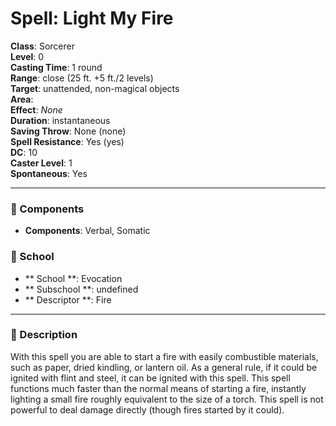 
# Spell: Light My Fire
**Class**: Sorcerer  
**Level**: 0  
**Casting Time**: 1 round  
**Range**: close (25 ft. +5 ft./2 levels)  
**Target**: unattended, non-magical objects  
**Area**:   
**Effect**: _None_  
**Duration**: instantaneous  
**Saving Throw**: None (none)  
**Spell Resistance**: Yes (yes)  
**DC**: 10  
**Caster Level**: 1  
**Spontaneous**: Yes

---

### 🔮 Components
- **Components**: Verbal, Somatic

### 🏫 School
- ** School **: Evocation
- ** Subschool **: undefined
- ** Descriptor **: Fire
---

### 📜 Description
With this spell you are able to start a fire with easily combustible materials, such as paper, dried kindling, or lantern oil. As a general rule, if it could be ignited with flint and steel, it can be ignited with this spell. This spell functions much faster than the normal means of starting a fire, instantly lighting a small fire roughly equivalent to the size of a torch. This spell is not powerful to deal damage directly (though fires started by it could).
